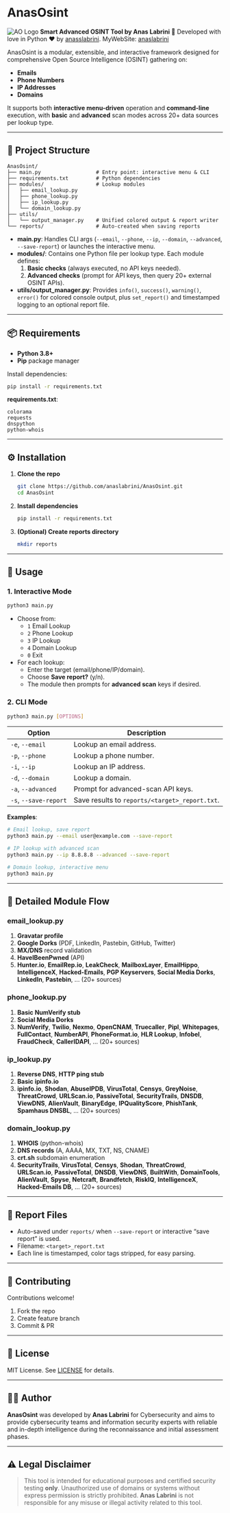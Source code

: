# AnasOsint

![AO Logo](AO.png)
**Smart Advanced OSINT Tool by Anas Labrini** 🚀
Developed with love in Python ❤ by [anasslabrini](https://github.com/anasslabrini).
MyWebSite: [anaslabrini](https://anaslabrini.netlify.app)

AnasOsint is a modular, extensible, and interactive framework designed for comprehensive Open Source Intelligence (OSINT) gathering on:

- **Emails**  
- **Phone Numbers**  
- **IP Addresses**  
- **Domains**

It supports both **interactive menu-driven** operation and **command-line** execution, with **basic** and **advanced** scan modes across 20+ data sources per lookup type.

---

## 🔧 Project Structure

```
AnasOsint/
├── main.py                  # Entry point: interactive menu & CLI
├── requirements.txt         # Python dependencies
├── modules/                 # Lookup modules
│   ├── email_lookup.py
│   ├── phone_lookup.py
│   ├── ip_lookup.py
│   └── domain_lookup.py
├── utils/
│   └── output_manager.py    # Unified colored output & report writer
└── reports/                 # Auto-created when saving reports
```

- **main.py**: Handles CLI args (`--email`, `--phone`, `--ip`, `--domain`, `--advanced`, `--save-report`) or launches the interactive menu.
- **modules/**: Contains one Python file per lookup type. Each module defines:
  1. **Basic checks** (always executed, no API keys needed).
  2. **Advanced checks** (prompt for API keys, then query 20+ external OSINT APIs).
- **utils/output_manager.py**: Provides `info()`, `success()`, `warning()`, `error()` for colored console output, plus `set_report()` and timestamped logging to an optional report file.

---

## 📦 Requirements

- **Python 3.8+**  
- **Pip** package manager  

Install dependencies:

```bash
pip install -r requirements.txt
```

**requirements.txt**:
```text
colorama
requests
dnspython
python-whois
```

---

## ⚙️ Installation

1. **Clone the repo**  
   ```bash
   git clone https://github.com/anaslabrini/AnasOsint.git
   cd AnasOsint
   ```

2. **Install dependencies**  
   ```bash
   pip install -r requirements.txt
   ```

3. **(Optional) Create reports directory**  
   ```bash
   mkdir reports
   ```

---

## 🚀 Usage

### 1. Interactive Mode

```bash
python3 main.py
```

- Choose from:
  - `1` Email Lookup  
  - `2` Phone Lookup  
  - `3` IP Lookup  
  - `4` Domain Lookup  
  - `0` Exit  
- For each lookup:
  - Enter the target (email/phone/IP/domain).  
  - Choose **Save report?** (y/n).  
  - The module then prompts for **advanced scan** keys if desired.

### 2. CLI Mode

```bash
python3 main.py [OPTIONS]
```

| Option               | Description                                          |
|----------------------|------------------------------------------------------|
| `-e`, `--email`      | Lookup an email address.                             |
| `-p`, `--phone`      | Lookup a phone number.                               |
| `-i`, `--ip`         | Lookup an IP address.                                |
| `-d`, `--domain`     | Lookup a domain.                                     |
| `-a`, `--advanced`   | Prompt for advanced-scan API keys.                   |
| `-s`, `--save-report`| Save results to `reports/<target>_report.txt`.       |

**Examples**:

```bash
# Email lookup, save report
python3 main.py --email user@example.com --save-report

# IP lookup with advanced scan
python3 main.py --ip 8.8.8.8 --advanced --save-report

# Domain lookup, interactive menu
python3 main.py
```

---

## 📑 Detailed Module Flow

### email_lookup.py

1. **Gravatar profile**  
2. **Google Dorks** (PDF, LinkedIn, Pastebin, GitHub, Twitter)  
3. **MX/DNS** record validation  
4. **HaveIBeenPwned** (API)  
5. **Hunter.io**, **EmailRep.io**, **LeakCheck**, **MailboxLayer**, **EmailHippo**, **IntelligenceX**, **Hacked-Emails**, **PGP Keyservers**, **Social Media Dorks**, **LinkedIn**, **Pastebin**, ... (20+ sources)

### phone_lookup.py

1. **Basic NumVerify stub**  
2. **Social Media Dorks**  
3. **NumVerify**, **Twilio**, **Nexmo**, **OpenCNAM**, **Truecaller**, **Pipl**, **Whitepages**, **FullContact**, **NumberAPI**, **PhoneFormat.io**, **HLR Lookup**, **Infobel**, **FraudCheck**, **CallerIDAPI**, ... (20+ sources)

### ip_lookup.py

1. **Reverse DNS**, **HTTP ping stub**  
2. **Basic ipinfo.io**  
3. **ipinfo.io**, **Shodan**, **AbuseIPDB**, **VirusTotal**, **Censys**, **GreyNoise**, **ThreatCrowd**, **URLScan.io**, **PassiveTotal**, **SecurityTrails**, **DNSDB**, **ViewDNS**, **AlienVault**, **BinaryEdge**, **IPQualityScore**, **PhishTank**, **Spamhaus DNSBL**, ... (20+ sources)

### domain_lookup.py

1. **WHOIS** (python-whois)  
2. **DNS records** (A, AAAA, MX, TXT, NS, CNAME)  
3. **crt.sh** subdomain enumeration  
4. **SecurityTrails**, **VirusTotal**, **Censys**, **Shodan**, **ThreatCrowd**, **URLScan.io**, **PassiveTotal**, **DNSDB**, **ViewDNS**, **BuiltWith**, **DomainTools**, **AlienVault**, **Spyse**, **Netcraft**, **Brandfetch**, **RiskIQ**, **IntelligenceX**, **Hacked-Emails DB**, ... (20+ sources)

---

## 📄 Report Files

- Auto-saved under `reports/` when `--save-report` or interactive “save report” is used.  
- Filename: `<target>_report.txt`  
- Each line is timestamped, color tags stripped, for easy parsing.

---

## 🤝 Contributing

Contributions welcome!  

1. Fork the repo  
2. Create feature branch  
3. Commit & PR  

---

## 📜 License

MIT License. See [LICENSE](LICENSE) for details.

---

## 👨‍💻 Author

**AnasOsint** was developed by **Anas Labrini** for Cybersecurity and aims to provide cybersecurity teams and information security experts with reliable and in-depth intelligence during the reconnaissance and initial assessment phases.

---

## ⚠️ Legal Disclaimer

> This tool is intended for educational purposes and certified security testing **only**. Unauthorized use of domains or systems without express permission is strictly prohibited. **Anas Labrini** is not responsible for any misuse or illegal activity related to this tool.
